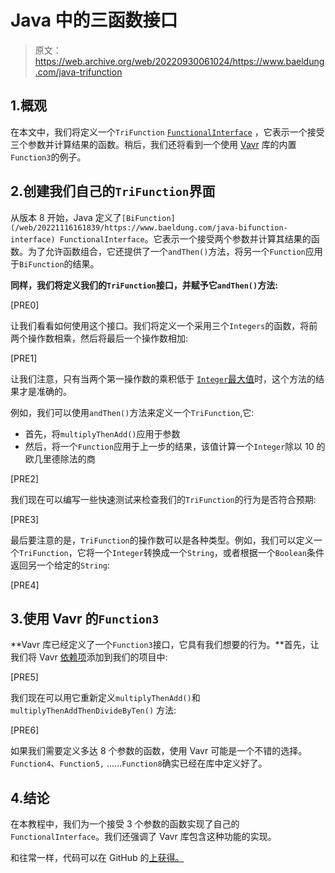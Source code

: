 # Java 中的三函数接口

> 原文：<https://web.archive.org/web/20220930061024/https://www.baeldung.com/java-trifunction>

## 1.概观

在本文中，我们将定义一个`TriFunction` [`FunctionalInterface`](/web/20221116161839/https://www.baeldung.com/java-8-functional-interfaces) ，它表示一个接受三个参数并计算结果的函数。稍后，我们还将看到一个使用 [Vavr](/web/20221116161839/https://www.baeldung.com/vavr) 库的内置`Function3`的例子。

## 2.创建我们自己的`TriFunction`界面

从版本 8 开始，Java 定义了`[BiFunction](/web/20221116161839/https://www.baeldung.com/java-bifunction-interface) FunctionalInterface`。它表示一个接受两个参数并计算其结果的函数。为了允许函数组合，它还提供了一个`andThen()`方法，将另一个`Function`应用于`BiFunction`的结果。

**同样，我们将定义我们的`TriFunction`接口，并赋予它`andThen()`方法:**

[PRE0]

让我们看看如何使用这个接口。我们将定义一个采用三个`Integers`的函数，将前两个操作数相乘，然后将最后一个操作数相加:

[PRE1]

让我们注意，只有当两个第一操作数的乘积低于 [`Integer`最大值](/web/20221116161839/https://www.baeldung.com/cs/max-int-java-c-python)时，这个方法的结果才是准确的。

例如，我们可以使用`andThen()`方法来定义一个`TriFunction`,它:

*   首先，将`multiplyThenAdd()`应用于参数
*   然后，将一个`Function`应用于上一步的结果，该值计算一个`Integer`除以 10 的欧几里德除法的商

[PRE2]

我们现在可以编写一些快速测试来检查我们的`TriFunction`的行为是否符合预期:

[PRE3]

最后要注意的是，`TriFunction`的操作数可以是各种类型。例如，我们可以定义一个`TriFunction`，它将一个`Integer`转换成一个`String`，或者根据一个`Boolean`条件返回另一个给定的`String`:

[PRE4]

## 3.使用 Vavr 的`Function3`

**Vavr 库已经定义了一个`Function3`接口，它具有我们想要的行为。**首先，让我们将 Vavr [依赖项](https://web.archive.org/web/20221116161839/https://search.maven.org/search?q=io.vavr)添加到我们的项目中:

[PRE5]

我们现在可以用它重新定义`multiplyThenAdd()`和`multiplyThenAddThenDivideByTen()` 方法:

[PRE6]

如果我们需要定义多达 8 个参数的函数，使用 Vavr 可能是一个不错的选择。 `Function4`、`Function5,` ……`Function8`确实已经在库中定义好了。

## 4.结论

在本教程中，我们为一个接受 3 个参数的函数实现了自己的`FunctionalInterface`。我们还强调了 Vavr 库包含这种功能的实现。

和往常一样，代码可以在 GitHub 的[上获得。](https://web.archive.org/web/20221116161839/https://github.com/eugenp/tutorials/tree/master/core-java-modules/core-java-function)